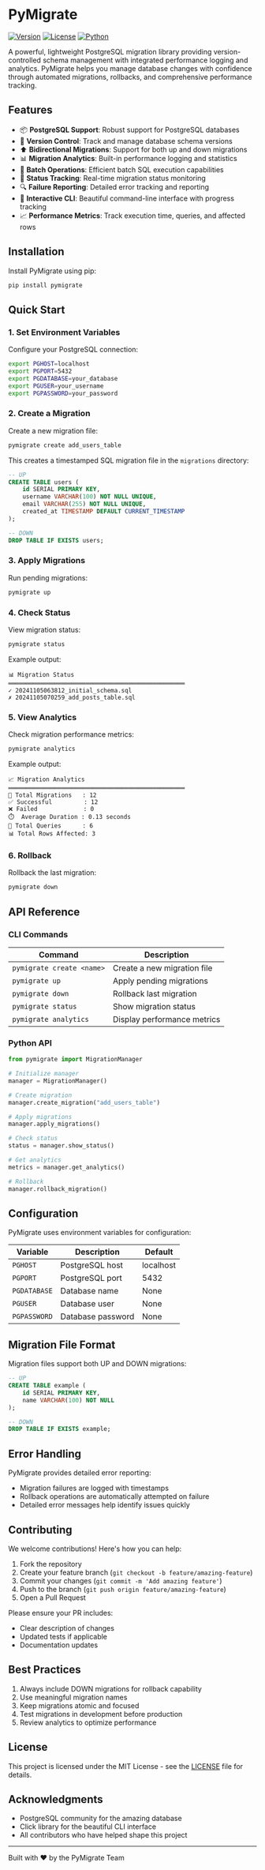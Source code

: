 # PyMigrate

[![Version](https://img.shields.io/badge/version-1.0.0-blue.svg)](https://pypi.org/project/pymigrate/)
[![License](https://img.shields.io/badge/license-MIT-green.svg)](LICENSE)
[![Python](https://img.shields.io/badge/python-3.8+-blue.svg)](https://www.python.org/downloads/)

A powerful, lightweight PostgreSQL migration library providing version-controlled schema management with integrated performance logging and analytics. PyMigrate helps you manage database changes with confidence through automated migrations, rollbacks, and comprehensive performance tracking.

## Features

- 📦 **PostgreSQL Support**: Robust support for PostgreSQL databases
- 🔄 **Version Control**: Track and manage database schema versions
- ⬆️ **Bidirectional Migrations**: Support for both up and down migrations
- 📊 **Migration Analytics**: Built-in performance logging and statistics
- 🚀 **Batch Operations**: Efficient batch SQL execution capabilities
- 🎯 **Status Tracking**: Real-time migration status monitoring
- 🔍 **Failure Reporting**: Detailed error tracking and reporting
- 🎨 **Interactive CLI**: Beautiful command-line interface with progress tracking
- 📈 **Performance Metrics**: Track execution time, queries, and affected rows

## Installation

Install PyMigrate using pip:

```bash
pip install pymigrate
```

## Quick Start

### 1. Set Environment Variables

Configure your PostgreSQL connection:

```bash
export PGHOST=localhost
export PGPORT=5432
export PGDATABASE=your_database
export PGUSER=your_username
export PGPASSWORD=your_password
```

### 2. Create a Migration

Create a new migration file:

```bash
pymigrate create add_users_table
```

This creates a timestamped SQL migration file in the `migrations` directory:

```sql
-- UP
CREATE TABLE users (
    id SERIAL PRIMARY KEY,
    username VARCHAR(100) NOT NULL UNIQUE,
    email VARCHAR(255) NOT NULL UNIQUE,
    created_at TIMESTAMP DEFAULT CURRENT_TIMESTAMP
);

-- DOWN
DROP TABLE IF EXISTS users;
```

### 3. Apply Migrations

Run pending migrations:

```bash
pymigrate up
```

### 4. Check Status

View migration status:

```bash
pymigrate status
```

Example output:
```
📊 Migration Status
══════════════════════════════════════════════════
✓ 20241105063812_initial_schema.sql
✗ 20241105070259_add_posts_table.sql
```

### 5. View Analytics

Check migration performance metrics:

```bash
pymigrate analytics
```

Example output:
```
📈 Migration Analytics
══════════════════════════════════════════════════
🔢 Total Migrations   : 12
✅ Successful         : 12
❌ Failed             : 0
⏱️  Average Duration : 0.13 seconds
📝 Total Queries      : 6
📊 Total Rows Affected: 3
```

### 6. Rollback

Rollback the last migration:

```bash
pymigrate down
```

## API Reference

### CLI Commands

| Command | Description |
|---------|-------------|
| `pymigrate create <name>` | Create a new migration file |
| `pymigrate up` | Apply pending migrations |
| `pymigrate down` | Rollback last migration |
| `pymigrate status` | Show migration status |
| `pymigrate analytics` | Display performance metrics |

### Python API

```python
from pymigrate import MigrationManager

# Initialize manager
manager = MigrationManager()

# Create migration
manager.create_migration("add_users_table")

# Apply migrations
manager.apply_migrations()

# Check status
status = manager.show_status()

# Get analytics
metrics = manager.get_analytics()

# Rollback
manager.rollback_migration()
```

## Configuration

PyMigrate uses environment variables for configuration:

| Variable | Description | Default |
|----------|-------------|---------|
| `PGHOST` | PostgreSQL host | localhost |
| `PGPORT` | PostgreSQL port | 5432 |
| `PGDATABASE` | Database name | None |
| `PGUSER` | Database user | None |
| `PGPASSWORD` | Database password | None |

## Migration File Format

Migration files support both UP and DOWN migrations:

```sql
-- UP
CREATE TABLE example (
    id SERIAL PRIMARY KEY,
    name VARCHAR(100) NOT NULL
);

-- DOWN
DROP TABLE IF EXISTS example;
```

## Error Handling

PyMigrate provides detailed error reporting:
- Migration failures are logged with timestamps
- Rollback operations are automatically attempted on failure
- Detailed error messages help identify issues quickly

## Contributing

We welcome contributions! Here's how you can help:

1. Fork the repository
2. Create your feature branch (`git checkout -b feature/amazing-feature`)
3. Commit your changes (`git commit -m 'Add amazing feature'`)
4. Push to the branch (`git push origin feature/amazing-feature`)
5. Open a Pull Request

Please ensure your PR includes:
- Clear description of changes
- Updated tests if applicable
- Documentation updates

## Best Practices

1. Always include DOWN migrations for rollback capability
2. Use meaningful migration names
3. Keep migrations atomic and focused
4. Test migrations in development before production
5. Review analytics to optimize performance

## License

This project is licensed under the MIT License - see the [LICENSE](LICENSE) file for details.

## Acknowledgments

- PostgreSQL community for the amazing database
- Click library for the beautiful CLI interface
- All contributors who have helped shape this project

---

Built with ❤️ by the PyMigrate Team
